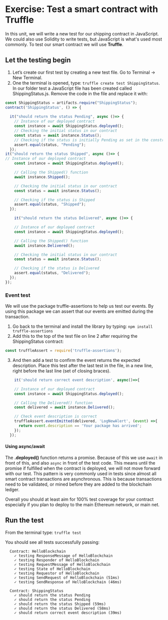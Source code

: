 # Exercise: Test a smart contract with Truffle

In this unit, we will write a new test for our shipping contract in JavaScript. We could also use Solidity to write tests, but JavaScript is what's used most commonly. To test our smart contract we will use **Truffle**.

## Let the testing begin

1. Let’s create our first test by creating a new test file. Go to Terminal -> New Terminal.
1. One the terminal is opened, type: `truffle create test ShippingStatus`. In our folder test a JavaScript file has been created called ShippingStatus.js. Remove the code in the file and replace it with:

```javascript
const ShippingStatus = artifacts.require("ShippingStatus");
contract('ShippingStatus', () => {
  
  it("should return the status Pending", async ()=> {
    // Instance of our deployed contract
    const instance = await ShippingStatus.deployed();
    // Checking the initial status in our contract
    const status = await instance.Status();
    // Checking if the status is initially Pending as set in the constructor
    assert.equal(status, "Pending");
  });
it("should return the status Shipped", async ()=> {
// Instance of our deployed contract
    const instance = await ShippingStatus.deployed();

    // Calling the Shipped() function
    await instance.Shipped();

    // Checking the initial status in our contract
    const status = await instance.Status();

    // Checking if the status is Shipped
    assert.equal(status, "Shipped");
  });

    it("should return the status Delivered", async ()=> {

    // Instance of our deployed contract
    const instance = await ShippingStatus.deployed();

    // Calling the Shipped() function
    await instance.Delivered();

    // Checking the initial status in our contract
    const status = await instance.Status();

    // Checking if the status is Delivered
    assert.equal(status, "Delivered");
  });
});
 ```

### Event test

We will use the package truffle-assertions to help us test our events. By using this package we can assert that our events are emitted during the transaction.

1. Go back to the terminal and install the library by typing: `npm install truffle-assertions`
2. Add this to the top of the test file on line 2 after requiring the ShippingStatus contract:
```javascript
const truffleAssert = require('truffle-assertions');
```
3. And then add a test to confirm the event returns the expected description. Place this test after the last test in the file, in a new line, right before the last line (set of closing braces).

```javascript
    it('should return correct event description', async()=>{

    // Instance of our deployed contract
    const instance = await ShippingStatus.deployed();

    // Calling the Delivered() function
    const delivered = await instance.Delivered();

    // Check event description is correct
    truffleAssert.eventEmitted(delivered, 'LogNewAlert', (event) =>{
      return event.description == 'Your package has arrived';
    });
  });

```

#### Using async/await

The **.deployed()** function returns a promise. Because of this we use `await` in front of this, and also `async` in front of the test code. This means until the promise if fulfilled  when the contract is deployed, we will not move forward with our test. This pattern is very commonly used in tests since almost all smart contract transactions are asynchronous. This is because transactions need to be validated, or mined before they are added to the blockchain ledger.

Overall you should at least aim for 100% test coverage for your contract especially if you plan to deploy to the main Ethereum network, or main net.

## Run the test

From the terminal type: `truffle test`

You should see all tests successfully passing:

```
  Contract: HelloBlockchain
    ✓ testing ResponseMessage of HelloBlockchain
    ✓ testing Responder of HelloBlockchain
    ✓ testing RequestMessage of HelloBlockchain
    ✓ testing State of HelloBlockchain
    ✓ testing Requestor of HelloBlockchain
    ✓ testing SendRequest of HelloBlockchain (51ms)
    ✓ testing SendResponse of HelloBlockchain (46ms)

  Contract: ShippingStatus
    ✓ should return the status Pending
    ✓ should return the status Pending
    ✓ should return the status Shipped (59ms)
    ✓ should return the status Delivered (58ms)
    ✓ should return correct event description (39ms)
```
